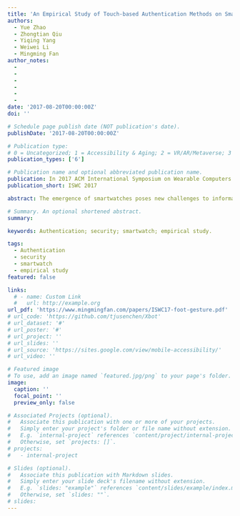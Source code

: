 ```yaml
---
title: 'An Empirical Study of Touch-based Authentication Methods on Smartwatches'
authors:
  - Yue Zhao
  - Zhongtian Qiu
  - Yiqing Yang
  - Weiwei Li
  - Mingming Fan
author_notes:
  - 
  - 
  -
  -
  -
  -
date: '2017-08-20T00:00:00Z'
doi: ''

# Schedule page publish date (NOT publication's date).
publishDate: '2017-08-20T00:00:00Z'

# Publication type: 
# 0 = Uncategorized; 1 = Accessibility & Aging; 2 = VR/AR/Metaverse; 3 = Human-AI Collaboration; 4 = UX Methodology; 5 = Social Computing; 6 = Sensing; 
publication_types: ['6']

# Publication name and optional abbreviated publication name.
publication: In 2017 ACM International Symposium on Wearable Computers (ISWC '17).
publication_short: ISWC 2017

abstract: The emergence of smartwatches poses new challenges to information security. Although there are mature touch-based authentication methods for smartphones, the effectiveness of using these methods on smartwatches is still unclear. We conducted a user study (n=16) to evaluate how authentication methods (PIN and Pattern), UIs (Square and Circular), and display sizes (38mm and 42mm) affect authentication accuracy, speed, and security. Circular UIs are tailored to smartwatches with fewer UI elements. Results show that 1) PIN is more accurate and secure than Pattern; 2) Pattern is much faster than PIN; 3) Square UIs are more secure but less accurate than Circular UIs; 4) display size does not affect accuracy or speed, but security; 5) Square PIN is the most secure method of all. The study also reveals a security concern that participants' favorite method is not the best in any of the measures. We finally discuss implications for future touch-based smartwatch authentication design.

# Summary. An optional shortened abstract.
summary:

keywords: Authentication; security; smartwatch; empirical study.

tags:
  - Authentication
  - security
  - smartwatch
  - empirical study
featured: false

links:
  # - name: Custom Link
  #   url: http://example.org
url_pdf: 'https://www.mingmingfan.com/papers/ISWC17-foot-gesture.pdf'
# url_code: 'https://github.com/tjusenchen/Xbot'
# url_dataset: '#'
# url_poster: '#'
# url_project: ''
# url_slides: ''
# url_source: 'https://sites.google.com/view/mobile-accessibility/'
# url_video: ''

# Featured image
# To use, add an image named `featured.jpg/png` to your page's folder.
image:
  caption: ''
  focal_point: ''
  preview_only: false

# Associated Projects (optional).
#   Associate this publication with one or more of your projects.
#   Simply enter your project's folder or file name without extension.
#   E.g. `internal-project` references `content/project/internal-project/index.md`.
#   Otherwise, set `projects: []`.
# projects:
#   - internal-project

# Slides (optional).
#   Associate this publication with Markdown slides.
#   Simply enter your slide deck's filename without extension.
#   E.g. `slides: "example"` references `content/slides/example/index.md`.
#   Otherwise, set `slides: ""`.
# slides:
---
```


<!-- {{< youtube f9lO9tin4tw >}} -->


